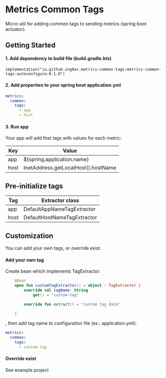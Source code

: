 # Metrics Common Tags
Micro-util for adding common tags to sending metrics (spring boot actuator).
## Getting Started
#### 1. Add dependency to build file (build.gradle.kts)
```
implementation("io.github.ing8ar.metrics-common-tags:metrics-common-tags-autoconfigure:0.1.0")
```
#### 2. Add properties to your spring boot application.yml
```yaml
metrics:
  common:
    tags:
      - app
      - host
```
#### 3. Run app
Your app will add that tags with values for each metric:

Key|Value
---|-----
app|${spring.application.name}
host|InetAddress.getLocalHost().hostName
## Pre-initialize tags
Tag|Extractor class
---|---------------
app|DefaultAppNameTagExtractor
host|DefaultHostNameTagExtractor
## Customization
You can add your own tags, or override exist.
#### Add your own tag
Create bean which implements TagExtractor:
```kotlin
    @Bean
    open fun customTagExtractor() = object : TagExtractor {
        override val tagName: String
            get() = "custom-tag"

        override fun extract() = "custom tag data"

    }
```
, then add tag name to configuration file (ex.: application.yml):
```yaml
metrics:
  common:
    tags:
      - custom-tag
```
#### Override exist
See example project 
